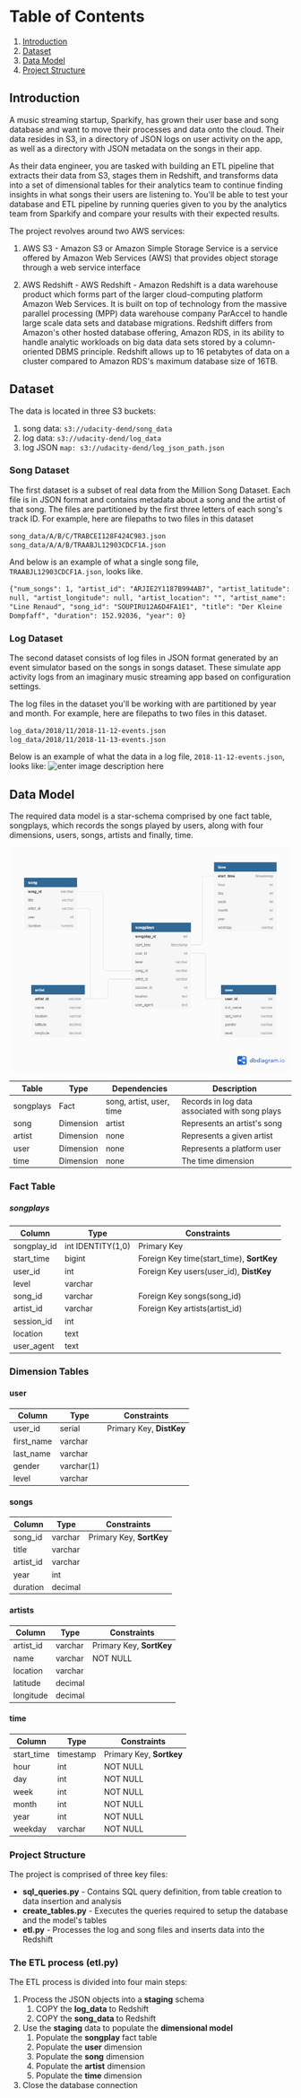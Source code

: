 
# Table of Contents
1. [Introduction](#introduction)
2. [Dataset](#dataset)
3. [Data Model](#datamodel)
4. [Project Structure](#projectstructure)


## Introduction <a name="introduction"></a>

A music streaming startup, Sparkify, has grown their user base and song database and want to move their processes and data onto the cloud. Their data resides in S3, in a directory of JSON logs on user activity on the app, as well as a directory with JSON metadata on the songs in their app.

As their data engineer, you are tasked with building an ETL pipeline that extracts their data from S3, stages them in Redshift, and transforms data into a set of dimensional tables for their analytics team to continue finding insights in what songs their users are listening to. You'll be able to test your database and ETL pipeline by running queries given to you by the analytics team from Sparkify and compare your results with their expected results.

The project revolves around two AWS services:

 1. AWS S3 - Amazon S3 or Amazon Simple Storage Service is a service
    offered by Amazon Web Services (AWS) that provides object storage through a web service interface
 
 2. AWS Redshift - AWS Redshift - Amazon Redshift is a data warehouse product which forms part of the larger cloud-computing platform Amazon Web Services. It is built on top of  technology from the massive parallel processing (MPP) data warehouse company ParAccel to handle large scale data sets and database migrations. Redshift differs from Amazon's other hosted database offering, Amazon RDS, in its ability to handle analytic workloads on big data data sets stored by a column-oriented DBMS principle. Redshift allows up to 16 petabytes of data on a cluster compared to Amazon RDS's maximum database size of 16TB.

## Dataset <a name="dataset"></a>

The data is located in three S3 buckets:

 1. song data: `s3://udacity-dend/song_data`
 2. log data: `s3://udacity-dend/log_data`
 3. log JSON `map: s3://udacity-dend/log_json_path.json`

### Song Dataset
The first dataset is a subset of real data from the Million Song Dataset. Each file is in JSON format and contains metadata about a song and the artist of that song. The files are partitioned by the first three letters of each song's track ID. For example, here are filepaths to two files in this dataset
```
song_data/A/B/C/TRABCEI128F424C983.json
song_data/A/A/B/TRAABJL12903CDCF1A.json
```

And below is an example of what a single song file, `TRAABJL12903CDCF1A.json`, looks like.

```
{"num_songs": 1, "artist_id": "ARJIE2Y1187B994AB7", "artist_latitude": null, "artist_longitude": null, "artist_location": "", "artist_name": "Line Renaud", "song_id": "SOUPIRU12A6D4FA1E1", "title": "Der Kleine Dompfaff", "duration": 152.92036, "year": 0}
```

### Log Dataset
The second dataset consists of log files in JSON format generated by an event simulator  based on the songs in songs dataset. These simulate app activity logs from an imaginary music streaming app based on configuration settings.

The log files in the dataset you'll be working with are partitioned by year and month. For example, here are filepaths to two files in this dataset.

```
log_data/2018/11/2018-11-12-events.json
log_data/2018/11/2018-11-13-events.json
```

Below is an example of what the data in a log file, `2018-11-12-events.json`, looks like:
![enter image description here](https://video.udacity-data.com/topher/2019/February/5c6c3ce5_log-data/log-data.png)

## Data Model <a name="datamodel"></a>

The required data model is a star-schema comprised by one fact table, songplays, which records the songs played by users, along with four dimensions, users, songs, artists and finally, time.

![Data Model](https://raw.githubusercontent.com/Guilherme-B/udacity-data-engineering-nanodegree/master/2.data%20modeling/data%20modeling%20with%20postgres/images/star_schema.png)


  
| Table| Type| Dependencies | Description |
|---|---|---| --- | 
|   songplays| Fact| song, artist, user, time| Records in log data associated with song plays |
|   song|   Dimension| artist  | Represents an artist's song |
|   artist|   Dimension| none  | Represents a given artist |
|   user|   Dimension | none | Represents a platform user |
|   time|   Dimension | none | The time dimension |
 

### Fact Table
#####  songplays
 
| Column| Type| Constraints|
|---|---|---|
|   songplay_id| int IDENTITY(1,0) |  Primary Key| 
|   start_time|   bigint| Foreign Key time(start_time), **SortKey**| 
|   user_id|   int|   Foreign Key users(user_id), **DistKey**| 
|   level|   varchar || 
|   song_id|   varchar| Foreign Key songs(song_id)| 
|   artist_id|   varchar|Foreign Key artists(artist_id)| 
|   session_id|   int|| 
|   location|   text|| 
|   user_agent|   text|| 
 

### Dimension Tables

#### user

| Column| Type| Constraints|
|---|---|---|
|   user_id| serial | Primary Key, **DistKey**| 
|   first_name|   varchar|| 
|   last_name|   varchar|| 
|   gender|   varchar(1) || 
|   level|   varchar|| 
 


#### songs

 | Column| Type| Constraints|
|---|---|---|
|   song_id| varchar|  Primary Key, **SortKey** | 
|   title|   varchar|| 
|   artist_id|   varchar|| 
|   year|   int || 
|   duration	|   decimal	|| 
  

                
#### artists
 | Column| Type| Constraints|
|---|---|---|
|   artist_id| varchar| Primary Key, **SortKey**| 
|   name|   varchar|NOT NULL| 
|   location|   varchar|| 
|   latitude|   decimal|| 
|   longitude|   decimal || 

 

#### time

| Column| Type| Constraints|
|---|---|---|
|   start_time| timestamp| Primary Key, **Sortkey**| 
|   hour|   int| NOT NULL | 
|   day|   int|NOT NULL| 
|   week|   int|NOT NULL| 
|   month|   int|NOT NULL| 
|   year|   int|NOT NULL| 
|   weekday|   varchar|NOT NULL|

### Project Structure <a name="projectstructure"></a>

The project is comprised of three key files:
- **sql_queries.py** - Contains SQL query definition, from table creation to data insertion and analysis
- **create_tables.py** - Executes the queries required to setup the database and the model's tables
- **etl.py** - Processes the log and song files and inserts data into the Redshift

### The ETL process (etl.py)

The ETL process is divided into four main steps:

1. Process the  JSON objects into a **staging** schema
    1. COPY the **log_data** to Redshift
    2. COPY the **song_data** to Redshift
2. Use the **staging** data to populate the **dimensional model**
    1. Populate the **songplay** fact table
    2. Populate the **user** dimension
    3. Populate the **song** dimension
    4. Populate the **artist** dimension
    5. Populate the **time** dimension
4. Close the database connection